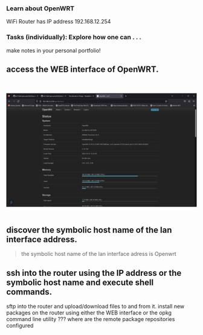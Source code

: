### Learn about OpenWRT
 WiFi Router has IP address 192.168.12.254
### Tasks (individually): Explore how one can . . .
make notes in your personal portfolio!
## access the WEB interface of OpenWRT.
<br><br><img src="/Gift/PicturesGift/volkerday1/OPENWRT.png" width="1000"><br><br>


## discover the symbolic host name of the lan interface address.
>the symbolic host name of the lan interface adress is Openwrt
## ssh into the router using the IP address or the symbolic host name and execute shell commands.

sftp into the router and upload/download files to and from it.
install new packages on the router using either
the WEB interface
or the opkg command line utility
??? where are the remote package repositories configured